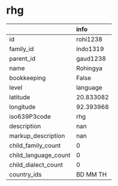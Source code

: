 # rhg
|                      | info      |
|:---------------------|:----------|
| id                   | rohi1238  |
| family_id            | indo1319  |
| parent_id            | gaud1238  |
| name                 | Rohingya  |
| bookkeeping          | False     |
| level                | language  |
| latitude             | 20.833082 |
| longitude            | 92.393968 |
| iso639P3code         | rhg       |
| description          | nan       |
| markup_description   | nan       |
| child_family_count   | 0         |
| child_language_count | 0         |
| child_dialect_count  | 0         |
| country_ids          | BD MM TH  |